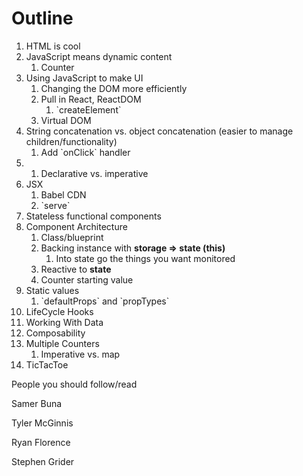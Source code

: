 # Outline

1. HTML is cool
2. JavaScript means dynamic content
   1. Counter
3. Using JavaScript to make UI
   1. Changing the DOM more efficiently
   2. Pull in React, ReactDOM
      1. \`createElement\`
   3. Virtual DOM
4. String concatenation vs. object concatenation \(easier to manage children/functionality\)
   1. Add \`onClick\` handler
5. 1. Declarative vs. imperative
6. JSX
   1. Babel CDN
   2. \`serve\`
7. Stateless functional components
8. Component Architecture
   1. Class/blueprint
   2. Backing instance with **storage =&gt; state \(this\)**
      1. Into state go the things you want monitored
   3. Reactive to **state**
   4. Counter starting value
9. Static values
   1. \`defaultProps\` and \`propTypes\`
10. LifeCycle Hooks
11. Working With Data
12. Composability
13. Multiple Counters
    1. Imperative vs. map
14. TicTacToe

People you should follow/read

Samer Buna

Tyler McGinnis

Ryan Florence

Stephen Grider

